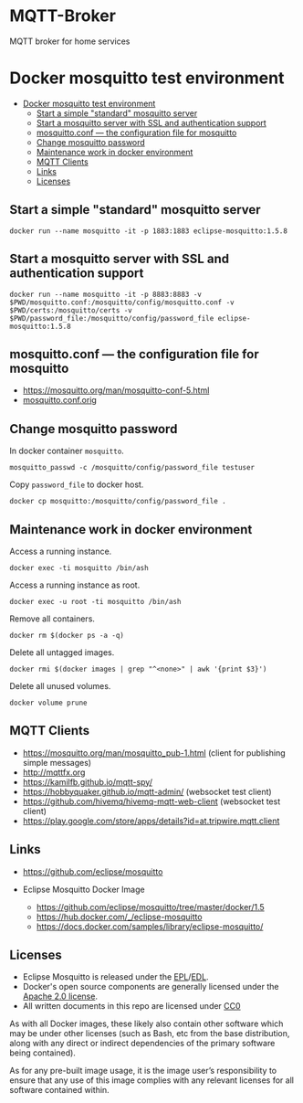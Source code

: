 # MQTT-Broker
MQTT broker for home services


# Docker mosquitto test environment

- [Docker mosquitto test environment](#docker-mosquitto-test-environment)
  - [Start a simple "standard" mosquitto server](#start-a-simple-%22standard%22-mosquitto-server)
  - [Start a mosquitto server with SSL and authentication support](#start-a-mosquitto-server-with-ssl-and-authentication-support)
  - [mosquitto.conf — the configuration file for mosquitto](#mosquittoconf--the-configuration-file-for-mosquitto)
  - [Change mosquitto password](#change-mosquitto-password)
  - [Maintenance work in docker environment](#maintenance-work-in-docker-environment)
  - [MQTT Clients](#mqtt-clients)
  - [Links](#links)
  - [Licenses](#licenses)

## Start a simple "standard" mosquitto server

```shell
docker run --name mosquitto -it -p 1883:1883 eclipse-mosquitto:1.5.8
```

## Start a mosquitto server with SSL and authentication support

```shell
docker run --name mosquitto -it -p 8883:8883 -v $PWD/mosquitto.conf:/mosquitto/config/mosquitto.conf -v $PWD/certs:/mosquitto/certs -v $PWD/password_file:/mosquitto/config/password_file eclipse-mosquitto:1.5.8
```

## mosquitto.conf — the configuration file for mosquitto

- https://mosquitto.org/man/mosquitto-conf-5.html
- [mosquitto.conf.orig](mosquitto.conf.orig)

## Change mosquitto password

In docker container `mosquitto`.

```shell
mosquitto_passwd -c /mosquitto/config/password_file testuser
```

Copy `password_file` to docker host.

```shell
docker cp mosquitto:/mosquitto/config/password_file .
```

## Maintenance work in docker environment

Access a running instance.

```shell
docker exec -ti mosquitto /bin/ash
```

Access a running instance as root.

```shell
docker exec -u root -ti mosquitto /bin/ash
```

Remove all containers.

```shell
docker rm $(docker ps -a -q)
```

Delete all untagged images.

```shell
docker rmi $(docker images | grep "^<none>" | awk '{print $3}')
```

Delete all unused volumes.

```shell
docker volume prune
```

## MQTT Clients

- https://mosquitto.org/man/mosquitto_pub-1.html (client for publishing simple messages)
- http://mqttfx.org
- https://kamilfb.github.io/mqtt-spy/
- https://hobbyquaker.github.io/mqtt-admin/ (websocket test client)
- https://github.com/hivemq/hivemq-mqtt-web-client (websocket test client)
- https://play.google.com/store/apps/details?id=at.tripwire.mqtt.client

## Links

- https://github.com/eclipse/mosquitto

- Eclipse Mosquitto Docker Image
  - https://github.com/eclipse/mosquitto/tree/master/docker/1.5
  - https://hub.docker.com/_/eclipse-mosquitto
  - https://docs.docker.com/samples/library/eclipse-mosquitto/

## Licenses

- Eclipse Mosquitto is released under the [EPL](https://www.eclipse.org/legal/epl-v10.html)/[EDL](https://www.eclipse.org/org/documents/edl-v10.php).
- Docker's open source components are generally licensed under the [Apache 2.0 license](https://choosealicense.com/licenses/apache-2.0/).
- All written documents in this repo are licensed under [CC0](https://choosealicense.com/licenses/cc0-1.0/)

As with all Docker images, these likely also contain other software which may
be under other licenses (such as Bash, etc from the base distribution, along
with any direct or indirect dependencies of the primary software being
contained).

As for any pre-built image usage, it is the image user’s responsibility to
ensure that any use of this image complies with any relevant licenses for all
software contained within.
